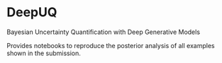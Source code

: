 # DeepUQ
Bayesian Uncertainty Quantification with Deep Generative Models

Provides notebooks to reproduce the posterior analysis of all examples shown in the submission.


